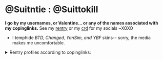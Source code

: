 # @Suitntie : @Suittokill
**I go by my usernames, or Valentine... or any of the names associated with my copinglinks.**
See my [rentry](https://rentry.co/suitntie) or my [crd](https://suitntie.carrd.co/#) for my socials ~XOXO
+ I temphide *BTD, Changed, YanSim, and YBF* skins-- sorry, the media makes me uncomfortable.
<details>
<summary>Rentry profiles according to copinglinks:</summary>
  
[Adrien Woods](https://rentry.co/directorwoods) and his variants; [Polyblank](https://rentry.co/darlingtonstation); [The Editor](https://rentry.co/128PleasanceAvenue)

</details>
